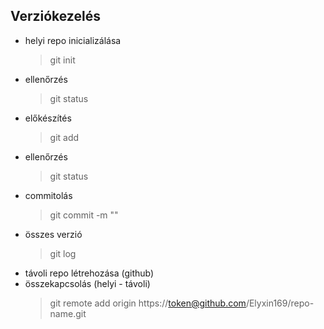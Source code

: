 ## Verziókezelés
- helyi repo inicializálása
    > git init
- ellenőrzés
    > git status
- előkészítés
    > git add
- ellenőrzés
    > git status
- commitolás
    > git commit -m ""
- összes verzió
    > git log
- távoli repo létrehozása (github)
- összekapcsolás (helyi - távoli)
    > git remote add origin https://token@github.com/Elyxin169/repo-name.git